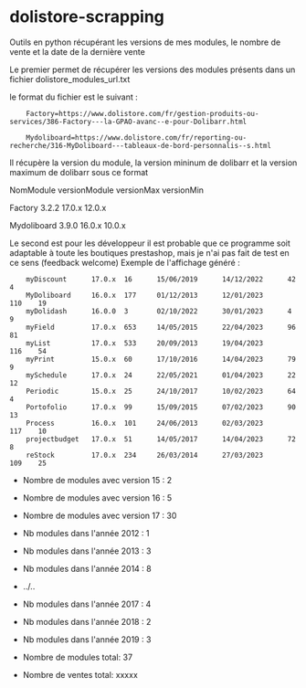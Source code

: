 # dolistore-scrapping
Outils en python récupérant les versions de mes modules, le nombre de vente et la date de la dernière vente


Le premier permet de récupérer les versions des modules présents dans un fichier dolistore_modules_url.txt

le format du fichier est le suivant :

        Factory=https://www.dolistore.com/fr/gestion-produits-ou-services/386-Factory---la-GPAO-avanc--e-pour-Dolibarr.html
        
        Mydoliboard=https://www.dolistore.com/fr/reporting-ou-recherche/316-MyDoliboard---tableaux-de-bord-personnalis--s.html

Il récupère la version du module, la version mininum de dolibarr et la version maximum de dolibarr sous ce format

NomModule        versionModule   versionMax      versionMin

Factory           3.2.2           17.0.x          12.0.x

Mydoliboard       3.9.0           16.0.x          10.0.x



Le second est pour les développeur
il est probable que ce programme soit adaptable à toute les boutiques prestashop, mais je n'ai pas fait de test en ce sens (feedback welcome)
Exemple de l'affichage généré : 

        myDiscount      17.0.x  16      15/06/2019      14/12/2022      42     4
        MyDoliboard     16.0.x  177     01/12/2013      12/01/2023      110    19
        myDolidash      16.0.0  3       02/10/2022      30/01/2023      4      9
        myField         17.0.x  653     14/05/2015      22/04/2023      96     81
        myList          17.0.x  533     20/09/2013      19/04/2023      116    54
        myPrint         15.0.x  60      17/10/2016      14/04/2023      79     9
        mySchedule      17.0.x  24      22/05/2021      01/04/2023      22     12
        Periodic        15.0.x  25      24/10/2017      10/02/2023      64     4
        Portofolio      17.0.x  99      15/09/2015      07/02/2023      90     13
        Process         16.0.x  101     24/06/2013      02/03/2023      117    10
        projectbudget   17.0.x  51      14/05/2017      14/04/2023      72     8
        reStock         17.0.x  234     26/03/2014      27/03/2023      109    25

- Nombre de modules avec version 15 : 2
- Nombre de modules avec version 16 : 5
- Nombre de modules avec version 17 : 30

- Nb modules dans l'année 2012 : 1
- Nb modules dans l'année 2013 : 3
- Nb modules dans l'année 2014 : 8
- ../.. 
- Nb modules dans l'année 2017 : 4
- Nb modules dans l'année 2018 : 2
- Nb modules dans l'année 2019 : 3

- Nombre de modules total: 37
- Nombre de ventes total: xxxxx

